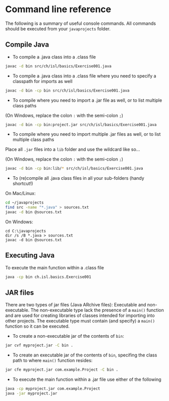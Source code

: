 # Command line reference

The following is a summary of useful console commands. All commands should be executed from your `javaprojects` folder.

## Compile Java

* To compile a .java class into a .class file

```bash
javac -d bin src/ch/isl/basics/Exercise001.java
```

* To compile a .java class into a .class file where you need to specify a classpath for imports as well

```bash
javac -d bin -cp bin src/ch/isl/basics/Exercise001.java
```

* To compile where you need to import a .jar file as well, or to list multiple class paths

(On Windows, replace the colon `:` with the semi-colon `;`)

```bash
javac -d bin -cp bin:project.jar src/ch/isl/basics/Exercise001.java
```

* To compile where you need to import multiple .jar files as well, or to list multiple class paths

Place all `.jar` files into a `lib` folder and use the wildcard like so...

(On Windows, replace the colon `:` with the semi-colon `;`)

```bash
javac -d bin -cp bin:lib/* src/ch/isl/basics/Exercise001.java
```

* To (re)compile all .java class files in all your sub-folders (handy shortcut!)

On Mac/Linux:

```bash
cd ~/javaprojects
find src -name "*.java" > sources.txt
javac -d bin @sources.txt
```

On Windows:

```dos
cd C:\javaprojects
dir /s /B *.java > sources.txt
javac -d bin @sources.txt
```

## Executing Java

To execute the main function within a .class file

```bash
java -cp bin ch.isl.basics.Exercise001
```

## JAR files

There are two types of jar files (Java ARchive files): Executable and non-executable. The non-executable type lack the presence of a `main()` function and are used for creating libraries of classes intended for importing into other projects. The executable type must contain (and specify) a `main()` function so it can be executed.

* To create a non-executable jar of the contents of `bin`:

```bash
jar cvf myproject.jar -C bin .
```

* To create an executable jar of the contents of `bin`, specifing the class path to where `main()` function resides:

```bash
jar cfe myproject.jar com.example.Project -C bin .
```

* To execute the main function within a .jar file use either of the following

```bash
java -cp myproject.jar com.example.Project
java -jar myproject.jar
```

